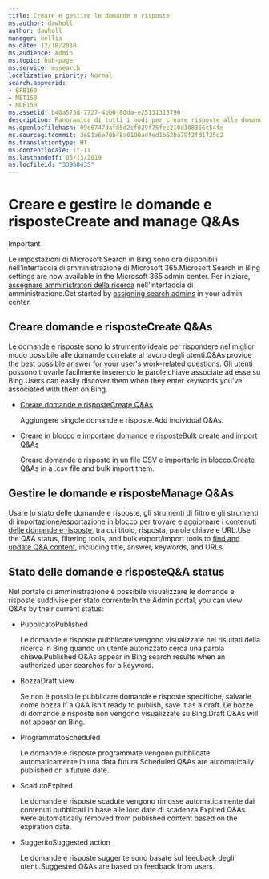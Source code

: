 ```yaml
---
title: Creare e gestire le domande e risposte
ms.author: dawholl
author: dawholl
manager: kellis
ms.date: 12/18/2018
ms.audience: Admin
ms.topic: hub-page
ms.service: mssearch
localization_priority: Normal
search.appverid:
- BFB160
- MET150
- MOE150
ms.assetid: b40a575d-7727-4bb0-80da-e25131315790
description: Panoramica di tutti i modi per creare risposte alle domande frequenti nel portale di amministrazione di Microsoft Search
ms.openlocfilehash: 09c6747dafd5d2cf029f75fec210d308356c54fe
ms.sourcegitcommit: 3e91a6e70b48a0100adfed1b62ba79f2fd1735d2
ms.translationtype: HT
ms.contentlocale: it-IT
ms.lasthandoff: 05/13/2019
ms.locfileid: "33968435"
---
```

# <a name="create-and-manage-qas"></a><span data-ttu-id="31fe6-103">Creare e gestire le domande e risposte</span><span class="sxs-lookup"><span data-stu-id="31fe6-103">Create and manage Q&As</span></span>

> [!IMPORTANT]
> <span data-ttu-id="31fe6-104">Le impostazioni di Microsoft Search in Bing sono ora disponibili nell'interfaccia di amministrazione di Microsoft 365.</span><span class="sxs-lookup"><span data-stu-id="31fe6-104">Microsoft Search in Bing settings are now available in the Microsoft 365 admin center.</span></span> <span data-ttu-id="31fe6-105">Per iniziare, [assegnare amministratori della ricerca](https://docs.microsoft.com/it-IT/microsoftsearch/setup-microsoft-search#step-2-assign-search-admin-and-search-editor) nell'interfaccia di amministrazione.</span><span class="sxs-lookup"><span data-stu-id="31fe6-105">Get started by [assigning search admins](https://docs.microsoft.com/en-us/microsoftsearch/setup-microsoft-search#step-2-assign-search-admin-and-search-editor) in your admin center.</span></span>
    
## <a name="create-qas"></a><span data-ttu-id="31fe6-106">Creare domande e risposte</span><span class="sxs-lookup"><span data-stu-id="31fe6-106">Create Q&As</span></span>

<span data-ttu-id="31fe6-107">Le domande e risposte sono lo strumento ideale per rispondere nel miglior modo possibile alle domande correlate al lavoro degli utenti.</span><span class="sxs-lookup"><span data-stu-id="31fe6-107">Q&As provide the best possible answer for your user's work-related questions.</span></span> <span data-ttu-id="31fe6-108">Gli utenti possono trovarle facilmente inserendo le parole chiave associate ad esse su Bing.</span><span class="sxs-lookup"><span data-stu-id="31fe6-108">Users can easily discover them when they enter keywords you've associated with them on Bing.</span></span>
  
- [<span data-ttu-id="31fe6-109">Creare domande e risposte</span><span class="sxs-lookup"><span data-stu-id="31fe6-109">Create Q&As</span></span>](create-qas.md)
    
    <span data-ttu-id="31fe6-110">Aggiungere singole domande e risposte.</span><span class="sxs-lookup"><span data-stu-id="31fe6-110">Add individual Q&As.</span></span>
    
- [<span data-ttu-id="31fe6-111">Creare in blocco e importare domande e risposte</span><span class="sxs-lookup"><span data-stu-id="31fe6-111">Bulk create and import Q&As</span></span>](bulk-create-qas.md)
    
    <span data-ttu-id="31fe6-112">Creare domande e risposte in un file CSV e importarle in blocco.</span><span class="sxs-lookup"><span data-stu-id="31fe6-112">Create Q&As in a .csv file and bulk import them.</span></span>
    
## <a name="manage-qas"></a><span data-ttu-id="31fe6-113">Gestire le domande e risposte</span><span class="sxs-lookup"><span data-stu-id="31fe6-113">Manage Q&As</span></span>

<span data-ttu-id="31fe6-114">Usare lo stato delle domande e risposte, gli strumenti di filtro e gli strumenti di importazione/esportazione in blocco per [trovare e aggiornare i contenuti delle domande e risposte](manage-qas.md), tra cui titolo, risposta, parole chiave e URL.</span><span class="sxs-lookup"><span data-stu-id="31fe6-114">Use the Q&A status, filtering tools, and bulk export/import tools to [find and update Q&A content](manage-qas.md), including title, answer, keywords, and URLs.</span></span>
  
## <a name="qa-status"></a><span data-ttu-id="31fe6-115">Stato delle domande e risposte</span><span class="sxs-lookup"><span data-stu-id="31fe6-115">Q&A status</span></span>

<span data-ttu-id="31fe6-116">Nel portale di amministrazione è possibile visualizzare le domande e risposte suddivise per stato corrente:</span><span class="sxs-lookup"><span data-stu-id="31fe6-116">In the Admin portal, you can view Q&As by their current status:</span></span>
  
- <span data-ttu-id="31fe6-117">Pubblicato</span><span class="sxs-lookup"><span data-stu-id="31fe6-117">Published</span></span>
    
    <span data-ttu-id="31fe6-118">Le domande e risposte pubblicate vengono visualizzate nei risultati della ricerca in Bing quando un utente autorizzato cerca una parola chiave.</span><span class="sxs-lookup"><span data-stu-id="31fe6-118">Published Q&As appear in Bing search results when an authorized user searches for a keyword.</span></span>
    
- <span data-ttu-id="31fe6-119">Bozza</span><span class="sxs-lookup"><span data-stu-id="31fe6-119">Draft view</span></span>
    
    <span data-ttu-id="31fe6-120">Se non è possibile pubblicare domande e risposte specifiche, salvarle come bozza.</span><span class="sxs-lookup"><span data-stu-id="31fe6-120">If a Q&A isn't ready to publish, save it as a draft.</span></span> <span data-ttu-id="31fe6-121">Le bozze di domande e risposte non vengono visualizzate su Bing.</span><span class="sxs-lookup"><span data-stu-id="31fe6-121">Draft Q&As will not appear on Bing.</span></span>
    
- <span data-ttu-id="31fe6-122">Programmato</span><span class="sxs-lookup"><span data-stu-id="31fe6-122">Scheduled</span></span>
    
    <span data-ttu-id="31fe6-123">Le domande e risposte programmate vengono pubblicate automaticamente in una data futura.</span><span class="sxs-lookup"><span data-stu-id="31fe6-123">Scheduled Q&As are automatically published on a future date.</span></span>
    
- <span data-ttu-id="31fe6-124">Scaduto</span><span class="sxs-lookup"><span data-stu-id="31fe6-124">Expired</span></span>
    
    <span data-ttu-id="31fe6-125">Le domande e risposte scadute vengono rimosse automaticamente dai contenuti pubblicati in base alle loro date di scadenza.</span><span class="sxs-lookup"><span data-stu-id="31fe6-125">Expired Q&As were automatically removed from published content based on the expiration date.</span></span>
    
- <span data-ttu-id="31fe6-126">Suggerito</span><span class="sxs-lookup"><span data-stu-id="31fe6-126">Suggested action</span></span>
    
    <span data-ttu-id="31fe6-127">Le domande e risposte suggerite sono basate sul feedback degli utenti.</span><span class="sxs-lookup"><span data-stu-id="31fe6-127">Suggested Q&As are based on feedback from users.</span></span>

  

